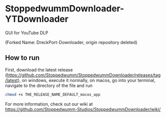 # StoppedwummDownloader-YTDownloader
GUI for YouTube DLP

(Forked Name: DreckPort-Downloader, origin repository deleted)

## How to run

First, download the latest release (<https://github.com/Stoppedwumm/StoppedwummDownloader/releases/tag/latest>), on windows, execute it normally, on macos, go into your terminal, navigate to the directory of the file and run
```zsh
chmod +x THE_RELEASE_NAME_DEFAULT_macos_app
```

For more information, check out our wiki at <https://github.com/Stoppedwumm-Studios/StoppedwummDownloader/wiki/>
